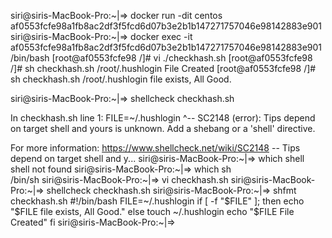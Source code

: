 siri@siris-MacBook-Pro:~|⇒  docker run -dit centos
af0553fcfe98a1fb8ac2df3f5fcd6d07b3e2b1b147271757046e98142883e901
siri@siris-MacBook-Pro:~|⇒  docker exec -it af0553fcfe98a1fb8ac2df3f5fcd6d07b3e2b1b147271757046e98142883e901 /bin/bash
[root@af0553fcfe98 /]# vi ./checkhash.sh
[root@af0553fcfe98 /]# sh checkhash.sh
/root/.hushlogin File  Created
[root@af0553fcfe98 /]# sh checkhash.sh
/root/.hushlogin file exists, All Good.


siri@siris-MacBook-Pro:~|⇒  shellcheck checkhash.sh 

In checkhash.sh line 1:
FILE=~/.hushlogin
^-- SC2148 (error): Tips depend on target shell and yours is unknown. Add a shebang or a 'shell' directive.

For more information:
  https://www.shellcheck.net/wiki/SC2148 -- Tips depend on target shell and y...
siri@siris-MacBook-Pro:~|⇒  which shell
shell not found
siri@siris-MacBook-Pro:~|⇒  which sh   
/bin/sh
siri@siris-MacBook-Pro:~|⇒  vi checkhash.sh 
siri@siris-MacBook-Pro:~|⇒  shellcheck checkhash.sh
siri@siris-MacBook-Pro:~|⇒  shfmt checkhash.sh 
#!/bin/bash
FILE=~/.hushlogin
if [ -f "$FILE" ]; then
	echo "$FILE file exists, All Good."
else
	touch ~/.hushlogin
	echo "$FILE File  Created"
fi
siri@siris-MacBook-Pro:~|⇒ 